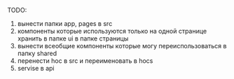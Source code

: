 TODO:
1. вынести папки app, pages в src
2. компоненты которые используются только на одной странице хранить в папке ui в папке страницы
3. вынести всеобщие компоненты которые могу переиспользоваться в папку shared
4. перенести hoc в src и переименовать в hocs
5. servise в api
